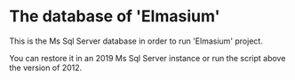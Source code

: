 # The database of 'Elmasium'

This is the Ms Sql Server database in order to run 'Elmasium' project.

You can restore it in an 2019 Ms Sql Server instance or run the script above the version of 2012.

